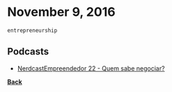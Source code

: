 # November 9, 2016

`entrepreneurship`

## Podcasts

- [NerdcastEmpreendedor 22 - Quem sabe negociar?](https://jovemnerd.com.br/nerdcast/empreendedor/quem-sabe-negociar/)


[__Back__](../README.md)
